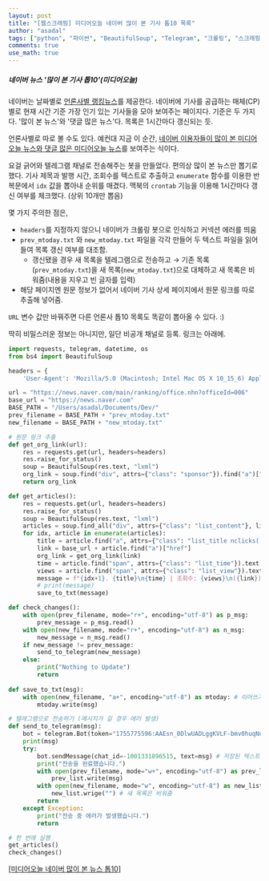 ```yaml
---
layout: post
title: "[웹스크래핑] 미디어오늘 네이버 많이 본 기사 톱10 목록"
author: "asadal"
tags: ["python", "파이썬", "BeautifulSoup", "Telegram", "크롤링", "스크래핑"]
comments: true
use_math: true
---
```


##### 네이버 뉴스 '많이 본 기사 톱10'(미디어오늘)

네이버는 날짜별로 [언론사별 랭킹뉴스](https://news.naver.com/main/ranking/popularDay.nhn)를 제공한다. 네이버에 기사를 공급하는 매체(CP)별로 현재 시간 기준 가장 인기 있는 기사들을 모아 보여주는 페이지다. 기준은 두 가지다. '많이 본 뉴스'와 '댓글 많은 뉴스'다. 목록은 1시간마다 갱신되는 듯. 

언론사별로 따로 볼 수도 있다. 예컨대 지금 이 순간, [네이버 이용자들이 많이 본 미디어오늘 뉴스와 댓글 많은 미디어오늘 뉴스](https://news.naver.com/main/ranking/office.nhn?officeId=006)를 보여주는 식이다. 

요걸 긁어와 텔레그램 채널로 전송해주는 봇을 만들었다. 편의상 많이 본 뉴스만 뽑기로 했다. 기사 제목과 발행 시간, 조회수를 텍스트로 추출하고 `enumerate` 함수를 이용한 반복문에서  `idx` 값을 뽑아내 순위를 매겼다. 맥북의 `crontab` 기능을 이용해 1시간마다 갱신 여부를 체크했다. (상위 10개만 뽑음)

몇 가지 주의한 점은,

* `headers`를 지정하지 않으니 네이버가 크롤링 봇으로 인식하고 커넥션 에러를 띄움
* `prev_mtoday.txt` 와 `new_mtoday.txt` 파일을 각각 만들어 두 텍스트 파일을 읽어들여 목록 갱신 여부를 대조함.
  * 갱신됐을 경우 새 목록을 텔레그램으로 전송하고 → 기존 목록(`prev_mtoday.txt`)을 새 목록(`new_mtoday.txt`)으로 대체하고 새 목록은 비워줌(내용을 지우고 빈 글자를 입력)
* 해당 페이지엔 원문 정보가 없어서 네이버 기사 상세 페이지에서 원문 링크를 따로 추출해 넣어줌.

`URL` 변수 값만 바꿔주면 다른 언론사 톱10 목록도 똑같이 뽑아올 수 있다. :)

딱히 비밀스러운 정보는 아니지만, 일단 비공개 채널로 등록. 링크는 아래에. 

```python
import requests, telegram, datetime, os
from bs4 import BeautifulSoup

headers = {
    'User-Agent': 'Mozilla/5.0 (Macintosh; Intel Mac OS X 10_15_6) AppleWebKit/537.36 (KHTML, like Gecko) Chrome/86.0.4240.22 Safari/537.36'}

url = "https://news.naver.com/main/ranking/office.nhn?officeId=006"
base_url = "https://news.naver.com"
BASE_PATH = "/Users/asadal/Documents/Dev/"
prev_filename = BASE_PATH + "prev_mtoday.txt"
new_filename = BASE_PATH + "new_mtoday.txt"

# 원문 링크 추출
def get_org_link(url):
    res = requests.get(url, headers=headers)
    res.raise_for_status()
    soup = BeautifulSoup(res.text, "lxml")
    org_link = soup.find("div", attrs={"class": "sponsor"}).find("a")["href"]
    return org_link

def get_articles():
    res = requests.get(url, headers=headers)
    res.raise_for_status()
    soup = BeautifulSoup(res.text, "lxml")
    articles = soup.find_all("div", attrs={"class": "list_content"}, limit=10) # 상위 10개 목록만
    for idx, article in enumerate(articles):
        title = article.find("a", attrs={"class": "list_title nclicks('RBP.drnknws')"}).text
        link = base_url + article.find("a")["href"]
        org_link = get_org_link(link)
        time = article.find("span", attrs={"class": "list_time"}).text
        views = article.find("span", attrs={"class": "list_view"}).text
        message = f"{idx+1}. {title}\n{time} | 조회수: {views}\n({link})\n(원문 ☞ {org_link})\n\n"
        # print(message)
        save_to_txt(message)

def check_changes():
    with open(prev_filename, mode="r+", encoding="utf-8") as p_msg:
        prev_message = p_msg.read()
    with open(new_filename, mode="r+", encoding="utf-8") as n_msg:
        new_message = n_msg.read()
    if new_message != prev_message:
        send_to_telegram(new_message)
    else:
        print("Nothing to Update")
        return
    
def save_to_txt(msg):
    with open(new_filename, "a+", encoding="utf-8") as mtoday: # 이어쓰기 모드로 열기. 파일이 없으면 새로 만듬.
        mtoday.write(msg) 

# 텔레그램으로 전송하기 (메시지가 길 경우 에러 발생)
def send_to_telegram(msg):
    bot = telegram.Bot(token="1755775596:AAEsn_0DlwUADLggKVLF-bmv0huqNuDuGek")
    print(msg)
    try:
        bot.sendMessage(chat_id=-1001331896515, text=msg) # 저장된 텍스트를 텔레그램으로전송
        print("전송을 완료했습니다.")
        with open(prev_filename, mode="w+", encoding="utf-8") as prev_list:
            prev_list.write(msg)
        with open(new_filename, mode="w", encoding="utf-8") as new_list:
            new_list.wrige("") # 새 목록은 비워줌
        return
    except Exception:
        print("전송 중 에러가 발생했습니다.")
        return 

# 한 번에 실행
get_articles()
check_changes() 
```

[[미디어오늘 네이버 많이 본 뉴스 톱10](https://t.me/joinchat/mMRnA2Hk1xg3NGVl)]